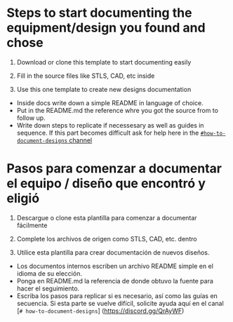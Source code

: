 # Steps to start documenting the equipment/design you found and chose 
1. Download or clone this template to start documenting easily
2. Fill in the source files like STLS, CAD, etc inside

3. Use this one template to create new designs documentation
- Inside docs write down a simple README in language of choice.
- Put in the README.md the reference whre you got the source from to follow up.
- Write down steps to replicate if necessesary as well as guides in sequence.
If this part becomes difficult ask for help here in the [`#how-to-document-designs` channel ](https://discord.gg/QrAyWF)

# Pasos para comenzar a documentar el equipo / diseño que encontró y eligió
1. Descargue o clone esta plantilla para comenzar a documentar fácilmente
2. Complete los archivos de origen como STLS, CAD, etc. dentro

3. Utilice esta plantilla para crear documentación de nuevos diseños.
- Los documentos internos escriben un archivo README simple en el idioma de su elección.
- Ponga en README.md la referencia de donde obtuvo la fuente para hacer el seguimiento.
- Escriba los pasos para replicar si es necesario, así como las guías en secuencia.
Si esta parte se vuelve difícil, solicite ayuda aquí en el canal [`# how-to-document-designs`] (https://discord.gg/QrAyWF)